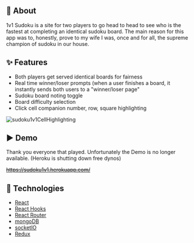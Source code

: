 ## 🎯 About
1v1 Sudoku is a site for two players to go head to head to see who is the fastest at completing an identical sudoku board.
The main reason for this app was to, honestly, prove to my wife I was, once and for all, the supreme champion of sudoku in our house.

## ✨ Features
- Both players get served identical boards for fairness
- Real time winner/loser prompts (when a user finishes a board, it instantly sends both users to a "winner/loser page"
- Sudoku board noting toggle
- Board difficulty selection
- Click cell companion number, row, square highlighting

![sudoku1v1CellHighlighting](https://i.gyazo.com/71391fc2f1a7263848edf97e827debcc.png)


## ▶️ Demo
Thank you everyone that played.
Unfortunately the Demo is no longer available. (Heroku is shutting down free dynos)

~~https://sudoku1v1.herokuapp.com/~~  



## 🚀 Technologies
- [React](https://reactjs.org/)
- [React Hooks](https://reactjs.org/docs/hooks-intro.html)
- [React Router](https://reactrouter.com/web/guides/quick-start)
- [mongoDB](https://www.mongodb.com/)
- [socketIO](https://socket.io/)
- [Redux](https://redux.js.org/)

